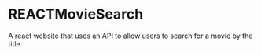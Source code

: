 # REACTMovieSearch
A react website that uses an API to allow users to search for a movie by the title.
